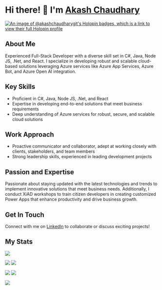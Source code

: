 # Hi there! 👋 I'm [Akash Chaudhary](https://chaudharyakash.com)

[![An image of @akashchaudharygit's Holopin badges, which is a link to view their full Holopin profile](https://holopin.me/akashchaudharygit)](https://holopin.io/@akashchaudharygit)

## About Me

Experienced Full-Stack Developer with a diverse skill set in C#, Java, Node JS, .Net, and React. I specialize in developing robust and scalable cloud-based solutions leveraging Azure services like Azure App Services, Azure Bot, and Azure Open AI integration.

## Key Skills

- Proficient in C#, Java, Node JS, .Net, and React
- Expertise in developing end-to-end solutions that meet business requirements
- Deep understanding of Azure services for robust, secure, and scalable cloud solutions

## Work Approach

- Proactive communicator and collaborator, adept at working closely with clients, stakeholders, and team members
- Strong leadership skills, experienced in leading development projects

## Passion and Expertise

Passionate about staying updated with the latest technologies and trends to implement innovative solutions that meet business needs. Additionally, I conduct XiAD workshops to train citizen developers in creating customized Power Apps that enhance productivity and drive business growth.

## Get In Touch

Connect with me on [LinkedIn](https://www.linkedin.com/in/akash-chaudhary-profile/) to collaborate or discuss exciting projects!

## My Stats


![](http://github-profile-summary-cards.vercel.app/api/cards/profile-details?username=akashchaudhary-git&theme=darcula) 

![](http://github-profile-summary-cards.vercel.app/api/cards/repos-per-language?username=akashchaudhary-git&theme=darcula) 
![](http://github-profile-summary-cards.vercel.app/api/cards/most-commit-language?username=akashchaudhary-git&theme=darcula) 

![](http://github-profile-summary-cards.vercel.app/api/cards/stats?username=akashchaudhary-git&theme=darcula) 
![](http://github-profile-summary-cards.vercel.app/api/cards/productive-time?username=akashchaudhary-git&theme=darcula&utcOffset=8) 

![](https://komarev.com/ghpvc/?username=akashchaudhary-git&color=orange&style=for-the-badge)

